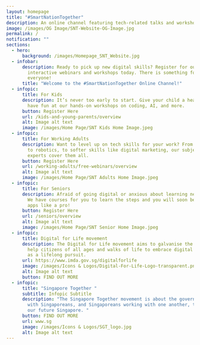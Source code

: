 ```yaml
---
layout: homepage
title: "#SmartNationTogether"
description: An online channel featuring tech-related talks and workshops.
image: /images/OG Image/SNT-Website-OG-Image.jpg
permalink: /
notification: ""
sections:
  - hero:
      background: /images/Homepage_SNT_Website.jpg
  - infobar:
      description: Ready to pick up new digital skills? Register for our talks,
        interactive webinars and workshops today. There is something for
        everyone!
      title: "Welcome to the #SmartNationTogether Online Channel!"
  - infopic:
      title: For Kids
      description: It’s never too early to start. Give your child a head-start and
        have fun at our hands-on workshops on coding, AI, and more.
      button: Register Here
      url: /kids-and-young-parents/overview
      alt: Image alt text
      image: /images/Home Page/SNT Kids Home Image.jpeg
  - infopic:
      title: For Working Adults
      description: Want to level up on tech skills for your work? From data analytics
        to robotics, to softer skills like digital marketing, our subject
        experts cover them all.
      button: Register Here
      url: /working-adults/free-webinars/overview
      alt: Image alt text
      image: /images/Home Page/SNT Adults Home Image.jpeg
  - infopic:
      title: For Seniors
      description: Afraid of going digital or anxious about learning new technologies?
        We have courses for you to learn the steps and you will soon be using
        apps like a pro!
      button: Register Here
      url: /seniors/overview
      alt: Image alt text
      image: /images/Home Page/SNT Senior Home Image.jpeg
  - infopic:
      title: Digital for Life movement
      description: The Digital for Life movement aims to galvanise the community to
        help citizens of all ages and walks of life to embrace digital learning
        as a lifelong pursuit.
      url: https://www.imda.gov.sg/digitalforlife
      image: /images/Icons & Logos/Digital-For-Life-Logo-transparent.png
      alt: Image alt text
      button: FIND OUT MORE
  - infopic:
      title: "Singapore Together "
      subtitle: Infopic Subtitle
      description: "The Singapore Together movement is about the government working
        with Singaporeans, and Singaporeans working with one another, to build
        our future Singapore. "
      button: FIND OUT MORE
      url: www.sg
      image: /images/Icons & Logos/SGT_logo.jpg
      alt: Image alt text
---
```


